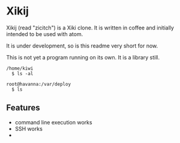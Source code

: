 Xikij
=====

Xikij (read "zicitch") is a Xiki clone.  It is written in coffee and
initially intended to be used with atom.

It is under development, so is this readme very short for now.

This is not yet a program running on its own.  It is a library still.

```
/home/kiwi
  $ ls -al

root@havanna:/var/deploy
  $ ls
```

Features
--------

- command line execution works
- SSH works
- 

